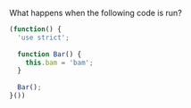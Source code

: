 What happens when the following code is run?

```javascript
(function() {
  'use strict'; 
  
  function Bar() { 
    this.bam = 'bam'; 
  } 
  
  Bar(); 
}())
```
